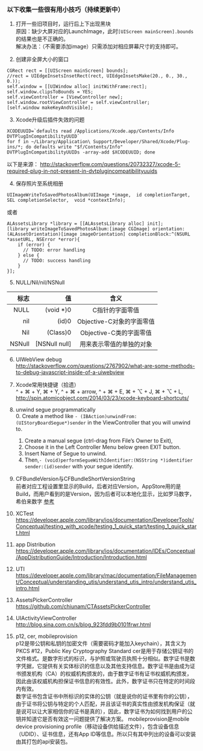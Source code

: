 ### 以下收集一些很有用小技巧（持续更新中）

1. 打开一些旧项目时，运行后上下出现黑块  
  原因：缺少大屏对应的LaunchImage，此时`[UIScreen mainScreen].bounds`的结果也是不正确的。  
  解决办法：（不需要添加image）只需添加对相应屏幕尺寸的支持即可。  

2. 创建非全屏大小的窗口  
```
CGRect rect = [[UIScreen mainScreen] bounds];
//rect = UIEdgeInsetsInsetRect(rect, UIEdgeInsetsMake(20., 0., 30., 0.));
self.window = [[UIWindow alloc] initWithFrame:rect];
self.window.clipsToBounds = YES;
self.viewController = [ViewController new];
self.window.rootViewController = self.viewController;
[self.window makeKeyAndVisible];
```

3. Xcode升级后插件失效的问题
```
XCODEUUID=`defaults read /Applications/Xcode.app/Contents/Info DVTPlugInCompatibilityUUID`
for f in ~/Library/Application\ Support/Developer/Shared/Xcode/Plug-ins/*; do defaults write "$f/Contents/Info" DVTPlugInCompatibilityUUIDs -array-add $XCODEUUID; done
```
以下是来源：
http://stackoverflow.com/questions/20732327/xcode-5-required-plug-in-not-present-in-dvtplugincompatibilityuuids

4. 保存照片至系统相册  
```
UIImageWriteToSavedPhotosAlbum(UIImage *image,  id completionTarget, SEL completionSelector,  void *contextInfo);
```
或者
```
ALAssetsLibrary *library = [[ALAssetsLibrary alloc] init];
[library writeImageToSavedPhotosAlbum:[image CGImage] orientation:(ALAssetOrientation)[image imageOrientation] completionBlock:^(NSURL *assetURL, NSError *error){
    if (error) {
      // TODO: error handling
    } else {
      // TODO: success handling
    }
}];
```

5. NULL/Nil/nil/NSNull
       
|标志 |	值 |	含义|
|----:|---:|:---:|
|NULL |	(void \*)0 |	C指针的字面零值 |
|nil |	(id)0 |	Objective-C对象的字面零值 |
|Nil |	(Class)0 |	Objective-C类的字面零值 |
|NSNull |	[NSNull null] |	用来表示零值的单独的对象 |

6. UIWebView debug  
http://stackoverflow.com/questions/2767902/what-are-some-methods-to-debug-javascript-inside-of-a-uiwebview

7. Xcode常用快捷键（拾遗）  
^ + ⌘ + Y,  ⌘ + Y, ^ + ⌘ + arrow, ^ + ⌘ + E, ⌘ + ⌥ + J, ⌘ + ⌥ + L,  
http://spin.atomicobject.com/2014/03/23/xcode-keyboard-shortcuts/

8. unwind segue programmatically  
    0. Create a method like ```- (IBAction)unwindFrom:(UIStoryBoardSegue*)sender``` in the ViewController that you will unwind to.
    1. Create a manual segue (ctrl-drag from File’s Owner to Exit),
    2. Choose it in the Left Controller Menu below green EXIT button.
    3. Insert Name of Segue to unwind.
    4. Then,```- (void)performSegueWithIdentifier:(NSString *)identifier sender:(id)sender``` with your segue identify.  

9. CFBundleVersion与CFBundleShortVersionString  
   前者对应工程设置里显示的Build，后者对应Version，AppStore用的是Build，而用户看到的是Version，因为后者可以本地化显示，比如罗马数字，希伯来数字
   [参考](http://beginor.github.io/2014/07/22/ios-cfbundleshortversionstring-vs-cfbundleversion.html)

10. XCTest
https://developer.apple.com/library/ios/documentation/DeveloperTools/Conceptual/testing_with_xcode/testing_1_quick_start/testing_1_quick_start.html

11. app Distribution  
https://developer.apple.com/library/ios/documentation/IDEs/Conceptual/AppDistributionGuide/Introduction/Introduction.html

12. UTI  
https://developer.apple.com/library/mac/documentation/FileManagement/Conceptual/understanding_utis/understand_utis_intro/understand_utis_intro.html

13. AssetsPickerController  
https://github.com/chiunam/CTAssetsPickerController

14. UIActivityViewController  
http://blog.sina.com.cn/s/blog_923fdd9b0101frwr.html

15. p12, cer, mobileprovision  
p12是带公钥和私钥的加密文件（需要密码才能加入keychain），其含义为PKCS \#12，Public Key Cryptography Standard
cer是用于存储公钥证书的文件格式。是数字形式的标识，与护照或驾驶员执照十分相似。数字证书是数字凭据，它提供有关实体标识的信息以及其他支持信息。数字证书是由成为证书颁发机构（CA）的权威机构颁发的，由于数字证书有证书权威机构颁发，因此由该权威机构担保证书信息的有效性。此外，数字证书只在特定的时间段内有效。  
数字证书包含证书中所标识的实体的公钥（就是说你的证书里有你的公钥），由于证书将公钥与特定的个人匹配，并且该证书的真实性由颁发机构保证（就是说可以让大家相信你的证书是真的），因此，数字证书为如何找到用户的公钥并知道它是否有效这一问题提供了解决方案。
mobileprovision是mobile device provisioning profile（移动设备供给描述文件），包含设备信息（UDID）、证书信息，还有App ID等信息。所以只有其中列出的设备可以安装由其打包的api安装包。
